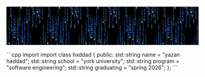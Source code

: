 <p align="center">
  <img src="matrix.gif" alt="Matrix GIF">
</p>
```cpp
import <hxddad>
import <string>
class hxddad {       
  public:             
    std::string name = "yazan haddad";        
    std::string school = "york university";
    std::string program = "software engineering";
    std::string graduating = "spring 2026";
};
```
